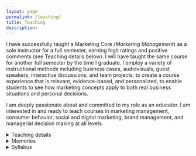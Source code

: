 ```yaml
---
layout: page
permalink: /teaching/
title: Teaching
description:
---
```


I have successfully taught a Marketing Core (<i>Marketing Management</i>) as a sole instructor for a full semester, earning high ratings and positive comments (see Teaching details below). I will  have taught the same course for another full semester by the time I graduate. I employ a variety of instructional methods including business cases, audiovisuals, guest speakers, interactive discussions, and team projects, to create a course experience that is relevant, evidence-based, and personalized, to enable students to see how marketing concepts apply to both real business situations and personal decisions.

I am deeply passionate about and committed to my role as an educator. I am interested in and ready to teach courses in marketing management, consumer behavior, social and digital marketing, brand management, and managerial decision making at all levels.
<br>
<details>
    <summary>Teaching details</summary>
    <li>NCC 4530/5530: Marketing Management (undergraduate and graduate)</li>
    <li>Undergraduate rating: <b>5.0 / 5.0</b>, Graduate rating: <b>4.7 / 5.0</b>; School common core average: 4.3</li>
    <li>Student comments from course and teaching evaluations:
    <div style="text-align:center"><span style="font-size:12pt"><i>
      <br>  
        “This class was a highlight of my time at Cornell”<br><br>
        “The class was super fun and Rin always made sure to go the extra mile to help us understand the course material and engage with real world marketing problems.”<br><br>
“I have had the privilege of taking Rin’s NCC 5530, which has been instrumental in shaping my understanding not only of marketing-related knowledge but also of what it is like to be a good educator. I am really inspired by her teaching style and surprised by the impact she has made.”<br><br>
“I love her class so much and her class made me find out what I am passionate about. I just found a marketing intern job for this summer and will apply the knowledge she taught us this semester to reality.”<br><br>
“She is so enthusiastic about teaching and guiding us to participate in class, as well as learn the material. I am always excited about her class, and all material can be applied to the assignments and projects. To be honest I hope she can teach more classes.”</i></span></div></li>
</details>
<details>
    <summary>Memories</summary>
    <div style="text-align:center">
    <p>A networking dinner with an industry guest speaker from Netflix</p>
  <img src="{{ site.baseurl }}/assets/img/guestspeaker.jpg" width="400px" alt="" title="sahil and my students"/>
    <br>
<p>My first batch of students</p>
  <img src="{{ site.baseurl }}/assets/img/myfirstclass.jpg" width="700px" alt="" title="my first class"/>
        </div>
</details>
<details>
    <summary>Syllabus</summary>
    <iframe src= "{{ '/assets/pdf/NCC5530_Syllabus_2023 Spring.pdf#toolbar=0' | prepend: site.baseurl | prepend: site.url }}" style="width: 80%" class="myIframe">
<p>Hi syllabus</p>
</iframe>
    <script type="text/javascript" language="javascript"> 
$('.myIframe').css('height', $(window).height()+'px');
</script>
</details>

